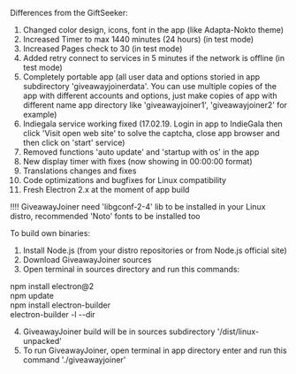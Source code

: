  Differences from the GiftSeeker:


 1. Changed color design, icons, font in the app (like Adapta-Nokto theme)
 2. Increased Timer to max 1440 minutes (24 hours) (in test mode)
 3. Increased Pages check to 30 (in test mode)
 4. Added retry connect to services in 5 minutes if the network is offline (in test mode)
 5. Completely portable app (all user data and options storied in app subdirectory 'giveawayjoinerdata'. You can use multiple 
    copies of the app with different accounts and options, just make copies of app with different name app directory 
    like 'giveawayjoiner1', 'giveawayjoiner2' for example)
 6. Indiegala service working fixed (17.02.19. Login in app to IndieGala then click 'Visit open web site' to solve the captcha,         close app browser and then click on 'start' service)
 7. Removed functions 'auto update' and 'startup with os' in the app
 8. New display timer with fixes (now showing in 00:00:00 format)
 9. Translations changes and fixes
10. Code optimizations and bugfixes for Linux compatibility
11. Fresh Electron 2.x at the moment of app build


!!!! GiveawayJoiner need 'libgconf-2-4' lib to be installed in your Linux distro, recommended 'Noto' fonts to be installed too


To build own binaries:


1. Install Node.js (from your distro repositories or from Node.js official site)
2. Download GiveawayJoiner sources
3. Open terminal in sources directory and run this commands:

npm install electron@2                                  
npm update                                 
npm install electron-builder                   
electron-builder -l --dir                              


4. GiveawayJoiner build will be in sources subdirectory '/dist/linux-unpacked'
5. To run GiveawayJoiner, open terminal in app directory enter and run this command './giveawayjoiner'
